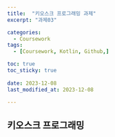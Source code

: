 ```yaml
---
title:  "키오스크 프로그래밍 과제" 
excerpt: "과제03"

categories:
  - Coursework
tags:
  - [Coursework, Kotlin, Github,]

toc: true
toc_sticky: true
 
date: 2023-12-08
last_modified_at: 2023-12-08

---
```



## 키오스크 프로그래밍


